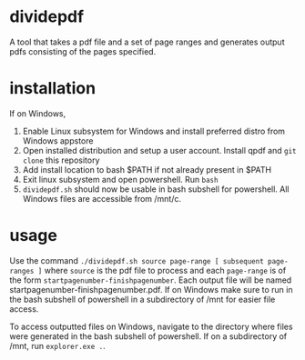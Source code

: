 # dividepdf
A tool that takes a pdf file and a set of page ranges and generates output pdfs consisting of the pages specified.

# installation
If on Windows,
1. Enable Linux subsystem for Windows and install preferred distro from Windows appstore
2. Open installed distribution and setup a user account. Install qpdf and `git clone` this repository
3. Add install location to bash $PATH if not already present in $PATH
4. Exit linux subsystem and open powershell. Run `bash`
5. `dividepdf.sh` should now be usable in bash subshell for powershell. All Windows files are accessible from /mnt/c.

# usage
Use the command `./dividepdf.sh source page-range [ subsequent page-ranges ]` where `source` is the pdf file to process and each `page-range` is of the form `startpagenumber-finishpagenumber`. Each output file will be named startpagenumber-finishpagenumber.pdf. If on Windows make sure to run in the bash subshell of powershell in a subdirectory of /mnt for easier file access.

To access outputted files on Windows, navigate to the directory where files were generated in the bash subshell of powershell. If on a subdirectory of /mnt, run `explorer.exe .`.
